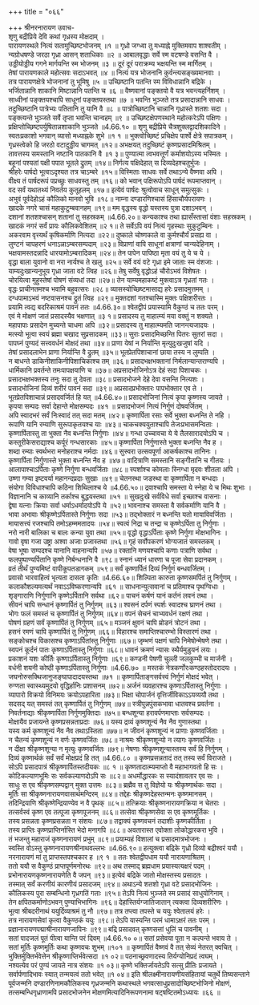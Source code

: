 +++
title = "०६६"

+++
श्रीनरनारायण उवाच-  
शृणु बद्रीप्रिये देवि कथां गृध्रस्य मोक्षदाम् ।  
पारायणस्थले नित्यं सतामुच्छिष्टभोजनम् ॥१ ॥
गृध्रो जग्ध्वा तु मध्याह्ने मुक्तिमवाप शाश्वतीम् ।  
न्यग्रोधषण्डे जरठा गृध्रा आसन् शताधिकाः ॥२ ॥
आबालवृद्धाः सर्वे स्म वटषण्डे वसन्ति वै ।  
उड्डीयोड्डीय गगने मार्गयन्ति स्म भोजनम् ॥३ ॥
दूरं दूरं पराक्रम्य भक्षयन्ति स्म मार्गितम् ।  
तेषां पारायणकाले महोत्सवः सदाऽभवत् ॥४ ॥
नित्यं यत्र भोजनानि कुर्वन्त्यसङ्ख्यमानवाः ।  
तत्र पारायणक्षेत्रे भोजनानां तु भूमिषु ॥५ ॥
उच्छिष्टानि पतन्ति स्म विविधान्नानि बद्रिके ।  
भर्जितान्नानि शाकानि मिष्टान्नानि पतन्ति च ॥६ ॥
वैष्णवानां पङ्क्तयो वै यत्र भवन्त्यहर्निशम् ।  
साध्वीनां पङ्क्तयश्चापि साधूनां पङ्क्तयस्तथा ॥७ ॥
भवन्ति भुञ्जते तत्र प्रसादान्नानि साधवः ।  
तदुच्छिष्टानि पात्रेभ्यः पतितानि तु यानि वै ॥८ ॥
पात्रोच्छिष्टानि चान्नानि गृध्रास्ते शतशः सदा ।  
पङ्क्त्यन्ते भुञ्जते सर्वे तृप्ता भवन्ति चान्वहम् ॥९ ॥
उच्छिष्टक्षेपणस्थाने महोत्करेऽपि पक्षिणः ।  
प्रक्षिप्तोच्छिष्टपर्युषितान्नशाकानि भुञ्जते ॥4.66.१० ॥
शृणु बद्रीप्रिये चैत्रशुक्लद्वादशिकादिने ।  
स्वतःप्रकाशो भगवान् व्यासो मध्याह्नके शुभे ॥१ १ ॥
भुक्त्वोच्छिष्टं प्रचिक्षेप पार्श्वे क्षेत्रे सपात्रकम् ।  
गृध्रस्त्वेको हि जरठो वटादुड्डीय चागमत् ॥१२॥
अभक्षयत् तदुच्छिष्टं कृष्णप्रसादमिश्रितम् ।  
तावत्तस्य समस्तानि नष्टानि पातकानि वै ॥१ ३॥
पुण्यात्मा त्वभवत्तूर्णं कर्माशयोऽस्य भस्मितः ।  
बहूनां पश्यतां पक्षी पपात भूतले द्रुतम् ॥१४॥
निर्गत्य पक्षिदेहात् स दिव्यदेहश्चतुर्भुजः ।  
श्रीहरेः पार्षदो भूत्वाऽदृश्यत तत्र चाऽम्बरे ॥१५॥
विस्मिताः साधवः सर्वे तथाऽन्ये वैष्णवा अपि ।  
वीक्ष्य तं पार्षदरूपं पप्रच्छुः साधवस्तु तम् ॥१६॥
को भवान् पक्षिरूपोऽपि पार्षदं रूपमाप्तवान् ।  
वद सर्वं यथातथ्यं निवर्तय कुतूहलम् ॥१७॥
इत्येवं पार्षदः श्रुत्वोवाच साधून् समुत्सुकः ।  
अभुवं पूर्वदेहोऽहं कौलिको मानवो भुवि ॥१८॥
नाम्ना दण्डारणिश्चासं हिंसाचौर्यपरायणः ।  
खादके नगरे चासं महाकुटुम्बवानहम् ॥१९॥
मम वृद्धस्य वृद्धो यस्तस्य पुत्रा दशाऽभवन् ।  
दशानां शतशश्चासन् शतानां तु सहस्रकम् ॥4.66.२०॥
कन्यकाश्च तथा ह्यासँस्तासां वंशाः सहस्रकम् ।  
खादकं नगरं सर्वं प्रायः कौलिकवेशितम् ॥२ १॥
ते सर्वेऽपि वयं नित्यं गृहस्थाः सुकुटुम्बिनः ।  
अकरवाम वृत्त्यर्थं कृषिकर्माणि नित्यदा ॥२२॥
दुष्काले चोष्णकाले वा कुर्मश्चौर्यं प्रसह्य वा ।  
लुण्टनं चापहरणं धनाऽन्नाऽम्बरसम्पदाम् ॥२३॥
विप्राणां वापि साधूनां क्षत्राणां चान्यदेहिनाम् ।  
भक्षयामस्तदन्नादि धारयामोऽम्बरादिकम् ॥२४॥
तेन पापेन पापिष्ठा मृता वयं तु ये च ये ।  
वृद्धा बाला युवानो वा नरा नार्यश्च ते खलु ॥२५॥
सर्वे वयं वटे गृध्रा इमे जाताः स्म वंशजाः ।  
याम्यदुःखान्यनुभूय गृध्रा जाता वटे त्विह ॥२६॥
तेषु सर्वेषु वृद्धोऽहं चौरोऽभवं विशेषतः ।  
चोरयित्वा मुहुस्तेषां पोषणं संव्यधां तदा ॥२७॥
तेन याम्यमहाकष्टं मुक्त्वाऽत्र गृध्रतां गतः ।  
वृद्धः प्राचीनतमश्च भवामि बहुवत्सरः ॥२८॥
व्यासस्योच्छिष्टमासाद्य हरेः प्रसादमुत्तमम् ।  
दग्धपामाऽभवं नष्टवासनश्च द्रुतं त्विह ॥२९॥
मुक्तदशां गतश्चास्मि मुक्तः पक्षिशरीरतः ।  
प्रयामि त्वद्य बदरिकाश्रमं पावनं ततः ॥4.66.३०॥
श्वेतद्वीपं प्रयास्यामि वैकुण्ठं च ततः परम् ।  
एवं मे मोक्षणं जातं प्रसादस्यैव भक्षणात् ॥३ १॥
प्रसादस्य तु माहात्म्यं मया वक्तुं न शक्यते ।  
महापापाः प्रसादेन मुच्यन्ते चाधमा अपि ॥३२॥
प्रसादस्य तु माहात्म्यमति जानन्त्यजादयः ।  
मत्स्यो भूत्वा स्वयं ब्रह्मा चखाद सुप्रसादकम् ॥३३॥
सुराः प्रसादमिच्छन्ति पितरः सुतरां सदा ।  
पापघ्नं पुण्यदं सत्त्ववर्धनं मोक्षदं तथा ॥३४॥
प्राणा येषां न निर्यान्ति मृत्युदुःखजुषां यदि ।  
तेषां प्रसादलाभेन प्राणा निर्यान्ति वै द्रुतम् ॥३५॥
भूतप्रेतपिशाचानां छाया तस्य न लुम्पति ।  
न बाधन्ते डाकिनीशाकिनीपिशाचिकाश्च तम् ॥३६॥
प्रसादभक्षभक्तानां निर्मलान्यान्तराण्यपि ।  
धार्मिकानि प्रवर्तन्ते तमःपापक्षयाणि च ॥३७॥
अप्रसादभोजिनोऽत्र देहं सदा पिशाचकः ।  
प्रसादभक्षभक्तस्य तनुः सदा तु देवता ॥३८॥
प्रसादभोजने देहे देवा वसन्ति नित्यशः ।  
प्रसादभोजिनां दिव्यं शरीरं पावनं सदा ॥३९॥
अप्रसादप्रभोक्तारः पापभोक्तार एव ते ।  
भूतप्रेतपिशाचान्नं प्रसादवर्जितं हि यत् ॥4.66.४०॥
प्रसादभोजिनां नित्यं कृपा कृष्णस्य जायते ।  
कृपया सम्पदः सर्वा देहान्ते मोक्षसम्पदः ॥४१ ॥
प्रसादभोजनं नित्यं निर्गुणं दोषवर्जितम् ।  
अपि स्वादभरं सर्वं निःस्वादं तत् सदा मतम् ॥४२॥
कृष्णार्पिता रसाः सर्वे भुक्ता बध्नन्ति ते नहि ।  
रूपाणि यानि रम्याणि सुरूपाकृतयश्च याः ॥४३॥
चाकचक्ययुताश्चापि तेजःप्रभासमन्विताः ।  
कृष्णार्पितास्तु ता भुक्ता नैव बध्नन्ति निर्गुणाः ॥४४॥
गन्धा उच्चावचा ये ये तैलसारादयोऽपि च ।  
कस्तूरीकेसराद्याश्च कर्पूरं गन्धसारकाः ॥४५॥
कृष्णार्पिता निर्गुणास्ते भुक्ता बध्नन्ति नैव ह ।  
शब्दा रम्याः स्वर्थभरा मनोहराश्च नर्मदाः ॥४६॥
सुस्वरा उत्सवपूर्णा आकर्षकाश्च तानिनः ।  
कृष्णार्पिता निर्गुणास्ते भुक्ता बध्नन्ति नैव ह ॥४७॥
वादित्राणि समस्तानि सङ्गीतानि च गीतयः ।  
आलापाश्चाऽर्पिताः कृष्णे निर्गुणा बन्धवर्जिताः ॥४८॥
स्पर्शाश्च कोमलाः स्निग्धा मृदवः शीतला अपि ।  
उष्णा गम्या इष्टवर्या महानन्दप्रदाः सुखाः ॥४९॥
चेतनस्था जडस्था वा कृष्णार्पिता न बन्धदाः ।  
संयोगा विविधाश्चापि कठिना शिथिलाश्च ये ॥4.66.५०॥
द्रवाश्चापि समस्ता ये स्नेहा ये च मिथः शुभाः ।  
विज्ञानानि च काव्यानि तर्काश्च बुद्धयस्तथा ॥५१ ॥
सुखदुःखे सर्वविधे सर्वा इच्छाश्च वासनाः ।  
द्वेषा यत्नाः क्रियाः सर्वा धर्माऽधर्मादयोऽपि ये ॥५२॥
भावनाश्च समस्ता वै सर्वकर्माणि यानि वै ।  
भावा अभावाः श्रीकृष्णेऽर्पितास्ते निर्गुणाः सदा ॥५३॥
तद्भोक्तारं न बध्नन्ति यतो मायाविवर्जिताः ।  
मायासत्त्वं रजश्चापि तमोऽहम्ममतादयः ॥५४॥
स्वत्वं निद्रा च तन्द्रा च कृष्णेऽर्पिता तु निर्गुणाः ।  
नरो नारी बालिका च बालः कन्या युवा तथा ॥५५॥
वृद्धो वृद्धाऽर्पिताः कृष्णे निर्गुणा मोक्षभागिनः ।  
गावो वृषा गजा उष्ट्रा अश्वा अजाः प्रजास्तथा ॥५६॥
गृहं सर्वोपकरणं भोग्यजातं समस्तकम् ।  
वेषा भूषाः सम्पदश्च यानानि वाहनान्यपि ॥५७॥
रक्तानि मणयश्चापि कणाः पत्राणि सर्वथा ।  
फलपुष्पाण्यर्पितानि कृष्णे निर्बन्धनानि वै ॥९८॥
स्नानं ध्यानं धारणा च पूजा सेवा प्रदानकम् ।  
व्रतं तीर्थं पुण्यमिष्टं वापीकूपतडागकम् ॥५९॥
सर्वं कृष्णार्पितं दिव्यं निर्गुणं बन्धवर्जितम् ।  
प्रवासो भारवाहित्वं भृत्यता दासता कृतिः ॥4.66.६०॥
शिल्पिता कारुता कृष्णसमर्पितं तु निर्गुणम् ।  
कलाकौशल्यमत्यर्थं नवाऽऽविष्करणान्यपि ॥६१ ॥
साधनान्युत्सवानां च प्रतिमाश्च पृथग्विधाः ।  
शृङ्गाराणि निर्गुणानि कृष्णेऽर्पितानि सर्वथा ॥६२॥
पाचनं कर्षणं यानं कर्तनं लवनं तथा ।  
सीवनं चापि सन्धानं कृष्णार्पितं तु निर्गुणम् ॥६३॥
श्वसनं दर्पणं स्पर्शः स्वादश्च घ्राणनं तथा ।  
भोगः फलं समस्तं च कृष्णार्पितं तु निर्गुणम् ॥६४॥
वपनं सेचनं चाभ्यवर्धनं रक्षणं तथा ।  
पोषणं ग्रहणं सर्वं कृष्णार्पितं तु निर्गुणम् ॥६५॥
मञ्जनं क्षुवनं चापि म्रोडनं त्रोटनं तथा ।  
हसनं रमणं चापि कृष्णार्पितं तु निर्गुणम् ॥६६॥
विहारश्च समाप्तिश्चारम्भो विस्तारणं तथा ।  
सङ्कोचश्च विकासश्च कृष्णाऽर्पितांस्तु निर्गुणाः ॥६७॥
जृम्भणं पक्षणं चापि निमेषोन्मेषणे तथा ।  
स्वपनं कूर्दनं पातः कृष्णाऽर्पितास्तु निर्गुणाः ॥६८॥
धावनं क्रमणं न्यासः स्थैर्यमुडुयनं लयः ।  
प्रकाशनं यशः कीर्तिः कृष्णाऽर्पितास्तु निर्गुणाः ॥६९॥
कण्डनी पेषणी चुल्ली जलकुम्भी च मार्जनी ।  
वर्धनी शयनी कोष्ठी कृष्णाऽर्पितास्तु निर्गुणाः ॥4.66.७० ॥
मस्तकं नेत्रकर्णोरःकण्ठहस्तोदरादयः ।  
जघनोरुसक्थिजानुजङ्घापादादयस्तथा ॥७१ ॥
कृष्णार्पिताङ्गसर्वस्वं निर्गुणं मोक्षदं भवेत् ।  
रुग्णता स्वास्थ्यमुदयो वृद्धिर्हानिः प्रशासनम् ॥७२॥
अर्जनं व्यवहारश्च कृष्णाऽर्पितास्तु निर्गुणाः ।  
व्यापारो विक्रयो विनिमयः क्रयोऽपहारिता ॥७३॥
भिक्षा चोपार्जनं वृत्तिर्जीविकाऽऽयव्ययौ तथा ।  
सदसद् यत् समस्तं तत् कृष्णार्पितं तु निर्गुणम् ॥७४॥
स्त्रीपुन्नपुंसकभावा धातवश्च प्रवर्तना ।  
निवर्तनाद्याः श्रीकृष्णार्पिता निर्गुणमुक्तिदाः ॥७५॥
बन्धशून्या हरावर्पणमाप्ताः सर्वसम्पदः ।  
मोक्षायैव प्रजायन्ते कृष्णप्रसन्नताप्रदाः ॥७६॥
यस्य द्रव्यं कृष्णशून्यं नैव नैव गुणास्तथा ।  
यस्य कर्म कृष्णशून्यं नैव नैव तथाऽस्तिता ॥७७॥
न जीवनं कृष्णशून्यं न प्राणाः कृष्णवर्जिताः ।  
न चैतन्यं कृष्णशून्यं न वर्णः कृष्णवर्जितः ॥७८॥
नाश्रमः श्रीकृष्णशून्यो न त्यागः कृष्णवर्जितः ।  
न दीक्षा श्रीकृष्णशून्या न मृत्युः कृष्णवर्जितः ॥७९॥
नेषणाः श्रीकृष्णशून्यास्तस्य सर्वं हि निर्गुणम् ।  
दिव्यं कृष्णार्थकं सर्वं सर्वं मोक्षप्रदं हि तत् ॥4.66.८० ॥
कृष्णप्रसन्नतादं तत् तस्य सर्वं विराजते ।  
सोऽपि प्रसादपात्रं श्रीकृष्णार्पितस्तदीयकः ॥८ १ ॥
कृष्णतादात्म्यमाप्तो वै महाभागवतो हि सः ।  
कोटिकल्याणभूमिः सः सर्वकल्याणदोऽपि सः ॥८२॥
अधर्मोद्धारकः स स्यादंशावतार एव सः ।  
साधुः स एव श्रीकृष्णसम्पद्वान् मुक्त उत्तमः ॥८३॥
ब्रह्मैव स तु विज्ञेयो यः श्रीकृष्णार्थकः सदा ।  
मूर्तिः सा श्रीकृष्णनारायणवासार्थमन्दिरम् ॥८४॥
तद्देहः श्रीकृष्णदेहस्तन्मनः कृष्णमानसम् ।  
तदिन्द्रियाणि श्रीकृष्णेन्द्रियाण्येव न वै पृथक् ॥८५॥
तत्क्रियाः श्रीकृष्णनारायणक्रिया न चेतराः ।  
तत्सर्वस्वं कृष्ण एव तत्पूजा कृष्णपूजनम् ॥८६॥
तत्सेवा श्रीकृष्णसेवा स एव कृष्णमूर्तिकः ।  
तस्य प्रसन्नता कृष्णप्रसन्नता न संशयः ॥८७॥
तद्वाक्यं कृष्णवचनं तदाशीः कृष्णकीर्तिता ।  
तस्य प्राप्तिः कृष्णप्राप्तिर्नास्ति भेदो मनागपि ॥८८॥
अवतारास्त एवोक्ता लोकोद्धारकरा भुवि ।  
तं भजन्तु महाराजं कृष्णनारायणं प्रभुम् ॥८९॥
प्रयाम्यहं विशालां च प्रसादमात्रभोजनः ।  
स्वस्ति वोऽस्तु कृष्णनारायणश्रीनाथवल्लभः ॥4.66.९०॥
हत्युक्त्वा बद्रिके गृध्रो दिव्यो बद्रीश्वरं ययौ ।  
नरनारायणं मां तु प्राप्तस्तपश्चकार ह ॥९ १ ॥
ततः श्वेतद्वीपधाम ययौ नारायणाश्रितम् ।  
ततो ययौ स वैकुण्ठं प्राप्तपूर्णमनोरथः ॥९२॥
अथ तस्माद् ब्रह्मधाम प्रयास्यत्यक्षरं पदम् ।  
प्रभोनारायणकृष्णनारायणेति वै जपन् ॥९३॥
इत्येवं बद्रिके जातो मोक्षस्तस्य प्रसादतः ।  
तस्मात् सर्वं करणीयं कारणीयं प्रसादजम् ॥९४॥
अथाऽन्ये शतशो गृध्रा वटे प्रसादभोजिनः ।  
कौलिकस्य पुरा सम्बन्धिनो गृध्रगतिं गताः ॥९५॥
तेऽपि नित्यं भुञ्जते स्म प्रसादं साधुयोगिनाम् ।  
तेन क्षपितकर्माणोऽभवन् पुण्याभिभागिनः ॥९६॥
देहांस्तिर्यग्जातिजातान् त्यक्त्वा दिव्यशरीरिणः ।  
भूत्वा श्रीबदरीनाथं ययुर्दिव्याश्रमं तु नौ ॥९७॥
तत्र तप्त्वा तपस्ते च ययुः श्वेतालयं हरेः ।  
तत्र नारायणसेवां कृत्वा वैकुण्ठकं ययुः ॥९८॥
तेऽपि यास्यन्ति परमं धामाऽक्षरं ततः परम् ।  
प्रज्ञानारायणपद्माश्रीनारायणजापिनः ॥९९॥
बद्रि प्रसादवत् कृष्णसत्तां धुलिं च पावनीम् ।  
सतां पादजलं पूतं पीत्वा यान्ति परं दिवम् ॥4.66.१० ०॥
सतां प्रसेवया पूता न कल्पन्ते भवाय ते ।  
सतां मूर्तिः कृष्णमूर्तिः कथा कृष्णवचः शुभम् ॥१०१ ॥
कृष्णार्पितं वैष्णवं वै तत् सेव्यं नेतरत् क्वचित् ।  
भुक्तिर्मुक्तिर्भवेत्तेन श्रीकृष्णाप्तिर्भवेत्सदा ॥१ ०२॥
पठनाच्छ्रवणादस्य तिर्यग्योनिप्रदं त्वघम् ।  
नश्यत्येव परं पुण्यं जायते नात्र संशयः ॥१ ०३॥
कृष्णे भक्तिर्जायतेऽपि सत्सु प्रीतिः प्रजायते ।  
सर्वार्पणादिभावः स्यात् तन्मयत्वं ततो भवेत् ॥१ ०४॥
इति श्रीलक्ष्मीनारायणीयसंहितायां चतुर्थे तिष्यसन्ताने पूर्वजन्मनि दण्डारणिनामकौलिकस्य गृध्रजन्मनि कथास्थले भगवत्साधुप्रसादोच्छिष्टभोजिनो मोक्षणं, तत्सम्बन्धिगृध्राणामपि प्रसादभोजनेन मोक्षणमित्यादिनिरूपणनामा षट्षष्टितमोऽध्यायः ॥६६ ॥
    
    
